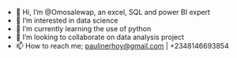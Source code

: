 - 👋 Hi, I’m @Omosalewap, an excel, SQL and power BI expert
- 👀 I’m interested in data science
- 🌱 I’m currently learning the use of python
- 💞️ I’m looking to collaborate on data analysis project
- 📫 How to reach me; paulinerhoy@gmail.com | +2348146693854

<!---
Omosalewap/Omosalewap is a ✨ special ✨ repository because its `README.md` (this file) appears on your GitHub profile.
You can click the Preview link to take a look at your changes.
--->
